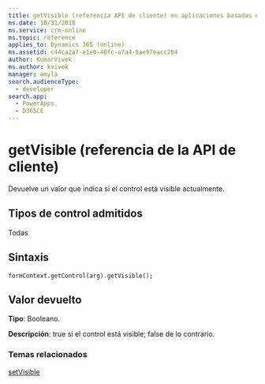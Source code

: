 ```yaml
---
title: getVisible (referencia API de cliente) en aplicaciones basadas en modelos | Microsoft Docs
ms.date: 10/31/2018
ms.service: crm-online
ms.topic: reference
applies_to: Dynamics 365 (online)
ms.assetid: c44ca2a7-e1e0-40fc-a7a4-5ae97eacc204
author: KumarVivek
ms.author: kvivek
manager: amyla
search.audienceType:
  - developer
search.app:
  - PowerApps
  - D365CE
---
```

# <a name="getvisible-client-api-reference"></a>getVisible (referencia de la API de cliente)



Devuelve un valor que indica si el control está visible actualmente.

## <a name="control-types-supported"></a>Tipos de control admitidos

Todas

## <a name="syntax"></a>Sintaxis

`formContext.getControl(arg).getVisible();`

## <a name="return-value"></a>Valor devuelto

**Tipo**: Booleano.

**Descripción**: true si el control está visible; false de lo contrario.

### <a name="related-topics"></a>Temas relacionados

[setVisible](setVisible.md)



